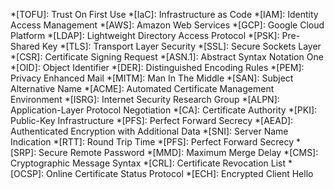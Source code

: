 *[TOFU]: Trust On First Use
*[IaC]: Infrastructure as Code
*[IAM]: Identity Access Management
*[AWS]: Amazon Web Services
*[GCP]: Google Cloud Platform
*[LDAP]: Lightweight Directory Access Protocol
*[PSK]: Pre-Shared Key
*[TLS]: Transport Layer Security
*[SSL]: Secure Sockets Layer
*[CSR]: Certificate Signing Request
*[ASN.1]: Abstract Syntax Notation One
*[OID]: Object Identifier
*[DER]: Distinguished Encoding Rules
*[PEM]: Privacy Enhanced Mail
*[MITM]: Man In The Middle
*[SAN]: Subject Alternative Name
*[ACME]: Automated Certificate Management Environment
*[ISRG]: Internet Security Research Group
*[ALPN]: Application-Layer Protocol Negotiation
*[CA]: Certificate Authority
*[PKI]: Public-Key Infrastructure
*[PFS]: Perfect Forward Secrecy
*[AEAD]: Authenticated Encryption with Additional Data
*[SNI]: Server Name Indication
*[RTT]: Round Trip Time
*[PFS]: Perfect Forward Secrecy
*[SRP]: Secure Remote Password
*[MMD]: Maximum Merge Delay
*[CMS]: Cryptographic Message Syntax
*[CRL]: Certificate Revocation List
*[OCSP]: Online Certificate Status Protocol
*[ECH]: Encrypted Client Hello
